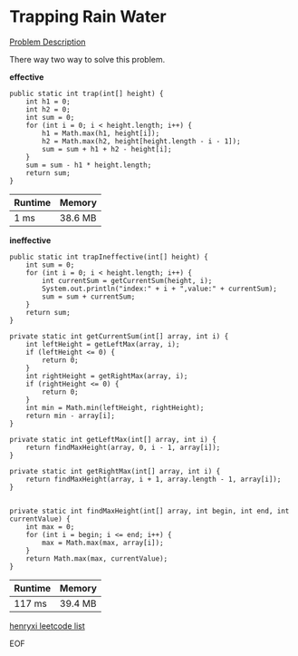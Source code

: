 # Trapping Rain Water
[Problem Description](https://leetcode.com/problems/trapping-rain-water/)

There way two way to solve this problem.

**effective**
```
public static int trap(int[] height) {
    int h1 = 0;
    int h2 = 0;
    int sum = 0;
    for (int i = 0; i < height.length; i++) {
        h1 = Math.max(h1, height[i]);
        h2 = Math.max(h2, height[height.length - i - 1]);
        sum = sum + h1 + h2 - height[i];
    }
    sum = sum - h1 * height.length;
    return sum;
}
```

| Runtime       | Memory     | 
| :------------- | :---------- |
| 1 ms | 38.6 MB	   |

**ineffective**
```
public static int trapIneffective(int[] height) {
    int sum = 0;
    for (int i = 0; i < height.length; i++) {
        int currentSum = getCurrentSum(height, i);
        System.out.println("index:" + i + ",value:" + currentSum);
        sum = sum + currentSum;
    }
    return sum;
}

private static int getCurrentSum(int[] array, int i) {
    int leftHeight = getLeftMax(array, i);
    if (leftHeight <= 0) {
        return 0;
    }
    int rightHeight = getRightMax(array, i);
    if (rightHeight <= 0) {
        return 0;
    }
    int min = Math.min(leftHeight, rightHeight);
    return min - array[i];
}

private static int getLeftMax(int[] array, int i) {
    return findMaxHeight(array, 0, i - 1, array[i]);
}

private static int getRightMax(int[] array, int i) {
    return findMaxHeight(array, i + 1, array.length - 1, array[i]);
}


private static int findMaxHeight(int[] array, int begin, int end, int currentValue) {
    int max = 0;
    for (int i = begin; i <= end; i++) {
        max = Math.max(max, array[i]);
    }
    return Math.max(max, currentValue);
}
```

| Runtime       | Memory     |
| :------------- | :---------- |
| 117 ms | 39.4 MB	   |



[henryxi leetcode list](http://www.henryxi.com/leetcode)

EOF
